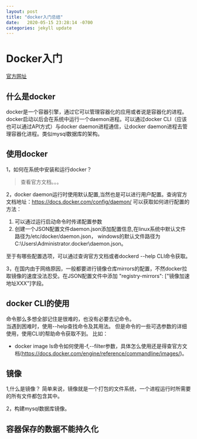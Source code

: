 ```yaml
---
layout: post
title: "docker入门总结"
date:   2020-05-15 23:28:14 -0700
categories: jekyll update
---
```


# Docker入门
[官方网址](https://docs.docker.com/)
## 什么是docker
docker是一个容器引擎，通过它可以管理容器化的应用或者说是容器化的进程。docker启动以后会在系统中运行一个daemon进程。可以通过docker CLI（应该也可以通过API方式）与docker daemon进程通信，让docker daemon进程去管理容器化进程。类似mysql数据库的架构。

## 使用docker
1，如何在系统中安装和运行docker？

> 查看官方文档。。。

2，docker daemon运行时使用默认配置,当然也是可以进行用户配置。查询官方文档地址：https://docs.docker.com/config/daemon/
可以获取如何进行配置的方法：
1. 可以通过运行启动命令时传递配置参数
2. 创建一个JSON配置文件daemon.json添加配置信息,在linux系统中默认文件路径为/etc/docker/daemon.json，
windows的默认文件路径为C:\Users\Administrator\.docker\daemon.json。

至于有哪些配置选项，可以通过查询官方文档或者dockerd --help CLI命令获取。

3，在国内由于网络原因，一般都要进行镜像仓库mirrors的配置，不然docker拉取镜像的速度没法忍受。在JSON配置文件中添加
"registry-mirrors": ["镜像加速地址XXX"]字段。

## docker CLI的使用

命令那么多想全部记住是很难的，也没有必要去记命令。  
当遇到困难时，使用--help查找命令及其用法。
但是命令的一些可选参数的详细使用，使用CLI的帮助命令获取不到。
比如：  
+ docker image ls命令如何使用-f,--filter参数，具体怎么使用还是得查官方文档(https://docs.docker.com/engine/reference/commandline/images/)。

    
## 镜像
1,什么是镜像？
    简单来说，镜像就是一个打包的文件系统，一个进程运行时所需要的所有文件都包含其中。

2，构建mysql数据库镜像。


## 容器保存的数据不能持久化



        
